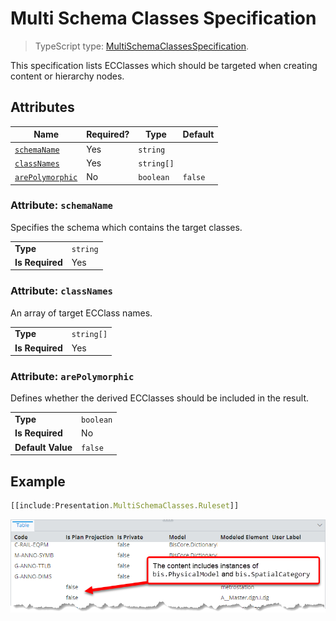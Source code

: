 # Multi Schema Classes Specification

> TypeScript type: [MultiSchemaClassesSpecification]($presentation-common).

This specification lists ECClasses which should be targeted when creating content or hierarchy nodes.

## Attributes

| Name                                          | Required? | Type       | Default |
| --------------------------------------------- | --------- | ---------- | ------- |
| [`schemaName`](#attribute-schemaname)         | Yes       | `string`   |         |
| [`classNames`](#attribute-classnames)         | Yes       | `string[]` |         |
| [`arePolymorphic`](#attribute-arepolymorphic) | No        | `boolean`  | `false` |

### Attribute: `schemaName`

Specifies the schema which contains the target classes.

|                 |          |
| --------------- | -------- |
| **Type**        | `string` |
| **Is Required** | Yes      |

### Attribute: `classNames`

An array of target ECClass names.

|                 |            |
| --------------- | ---------- |
| **Type**        | `string[]` |
| **Is Required** | Yes        |

### Attribute: `arePolymorphic`

Defines whether the derived ECClasses should be included in the result.

|                   |           |
| ----------------- | --------- |
| **Type**          | `boolean` |
| **Is Required**   | No        |
| **Default Value** | `false`   |

## Example

```ts
[[include:Presentation.MultiSchemaClasses.Ruleset]]
```

![Content of physical models and spatial categories](./media/multischemaclasses.png)
